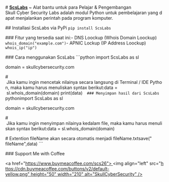  
 ​#​ ​**[​ScsLabs​](https://pypi.org/project/ScsLabs/)**​ ~ Alat bantu untuk para Pelajar & Pengembangan 
 ​Skull Cyber Security Labs adalah modul Python untuk pembelajaran yang dapat menjalankan perintah pada program komputer.
  
 ​##​ ​Installasi ScsLabs via PyPi 
 ​`pip install ScsLabs`
  
 ​###​ ​Fitur yang tersedia saat ini: 
 ​-​ DNS Loockup (Whois Domain Loockup) ​`whois_domain("example.com")` 
 ​-​ APNIC Lockup (IP Address Loockup) ​`whois_ip("ip")`
  
 ​###​ ​Cara menggunakan ScsLabs 
 ​```python ​import​ ScsLabs ​as​ sl
  
 ​domain ​=​ skullcybersecurity.com
  
 ​#​ Jika kamu ingin mencetak nilainya secara langsung di Terminal / IDE Python, maka kamu harus menuliskan syntax berikut: 
 ​data ​=​ sl.whois_domain(domain) 
 ​print​(data) ​``` 
 ​###​ ​Menyimpan hasil dari ScsLabs 
 ​```python ​import​ ScsLabs ​as​ sl
  
 ​domain ​=​ skullcybersecurity.com
  
 ​#​ Jika kamu ingin menyimpan nilainya kedalam file, maka kamu harus menuliskan syntax berikut: 
 ​data ​=​ sl.whois_domain(domain)
  
 ​#​ Extention fileName akan secara otomatis menjadi fileName.txt 
 ​save(​"​fileName​"​,data) ​```
  
 ​###​ ​Support Me with Coffee
 ​<p><a href="https://www.buymeacoffee.com/scs26"> <img align="left" src="https://cdn.buymeacoffee.com/buttons/v2/default-yellow.png" height="50" width="210" alt="SkullCyberSecurity" /></a></p>
